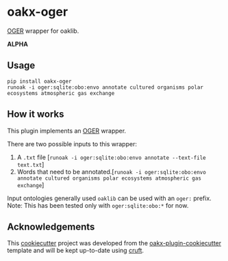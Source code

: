 # oakx-oger

[OGER](https://github.com/OntoGene/OGER) wrapper for oaklib.

**ALPHA**

## Usage

```
pip install oakx-oger
runoak -i oger:sqlite:obo:envo annotate cultured organisms polar ecosystems atmospheric gas exchange
```

## How it works

This plugin implements an [OGER](https://github.com/OntoGene/OGER) wrapper.

There are two possible inputs to this wrapper:
1. A `.txt` file [`runoak -i oger:sqlite:obo:envo annotate --text-file text.txt`]
2. Words that need to be annotated.[`runoak -i oger:sqlite:obo:envo annotate cultured organisms polar ecosystems atmospheric gas exchange`]

Input ontologies generally used `oaklib` can be used with an `oger:` prefix.
Note: This has been tested only with `oger:sqlite:obo:*` for now.


## Acknowledgements

This [cookiecutter](https://cookiecutter.readthedocs.io/en/stable/README.html) project was developed from the [oakx-plugin-cookiecutter](https://github.com/INCATools/oakx-plugin-cookiecutter) template and will be kept up-to-date using [cruft](https://cruft.github.io/cruft/).